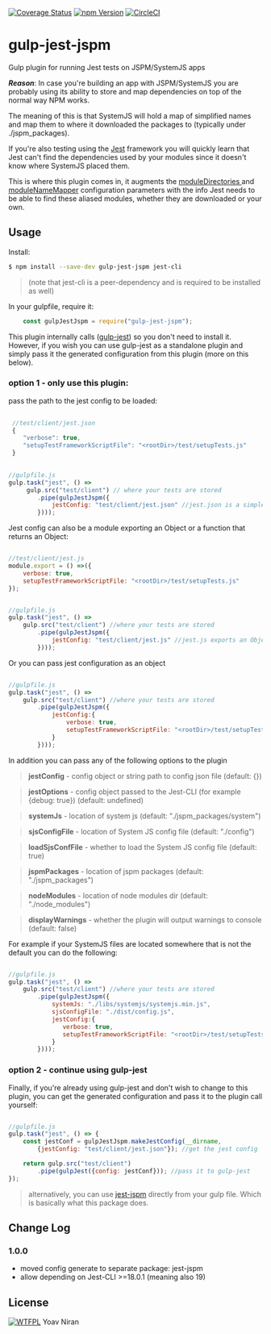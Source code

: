 [![Coverage Status](https://coveralls.io/repos/github/yoavniran/gulp-jest-jspm/badge.svg?branch=master)](https://coveralls.io/github/yoavniran/gulp-jest-jspm?branch=master)
[![npm Version](https://img.shields.io/npm/v/gulp-jest-jspm.svg)](https://www.npmjs.com/package/gulp-jest-jspm) 
[![CircleCI](https://circleci.com/gh/yoavniran/gulp-jest-jspm/tree/master.svg?style=svg)](https://circleci.com/gh/yoavniran/gulp-jest-jspm/tree/master)

# gulp-jest-jspm

Gulp plugin for running Jest tests on JSPM/SystemJS apps

**_Reason_**: In case you're building an app with JSPM/SystemJS you are probably using its ability to store and map dependencies on top of the normal way NPM works.
 
The meaning of this is that SystemJS will hold a map of simplified names and map them to where it downloaded the packages to (typically under ./jspm_packages).
  
If you're also testing using the [Jest](https://facebook.github.io/jest/) framework you will quickly learn that Jest can't find the dependencies used by your modules since it doesn't know where SystemJS placed them.

This is where this plugin comes in, it augments the [moduleDirectories ](https://facebook.github.io/jest/docs/configuration.html#moduledirectories-array-string) and [moduleNameMapper](https://facebook.github.io/jest/docs/configuration.html#modulenamemapper-object-string-string) configuration parameters with the info Jest needs to be able to find these aliased modules, whether they are downloaded or your own.
    
 
## Usage

Install: 

```bash
$ npm install --save-dev gulp-jest-jspm jest-cli
```
> (note that jest-cli is a peer-dependency and is required to be installed as well)
 
In your gulpfile, require it:

```javascript
	const gulpJestJspm = require("gulp-jest-jspm");
```

This plugin internally calls ([gulp-jest](https://www.npmjs.com/package/gulp-jest)) so you don't need to install it.
However, if you wish you can use gulp-jest as a standalone plugin and simply pass it the generated configuration from this plugin (more on this below).

### option 1 - only use this plugin:
  
pass the path to the jest config to be loaded:
```javascript
 
 //test/client/jest.json
 {    
    "verbose": true,
	"setupTestFrameworkScriptFile": "<rootDir>/test/setupTests.js"
 }
 

//gulpfile.js  
gulp.task("jest", () => 
     gulp.src("test/client") // where your tests are stored
        .pipe(gulpJestJspm({
            jestConfig: "test/client/jest.json" //jest.json is a simple JSON file
        })));
```

Jest config can also be a module exporting an Object or a function that returns an Object:

```javascript

//test/client/jest.js
module.export = () =>({   
    verbose: true,
	setupTestFrameworkScriptFile: "<rootDir>/test/setupTests.js"
});


//gulpfile.js 
gulp.task("jest", () => 
	gulp.src("test/client") //where your tests are stored
        .pipe(gulpJestJspm({
            jestConfig: "test/client/jest.js" //jest.js exports an Object or a function 
        })));
```

Or you can pass jest configuration as an object
```javascript

//gulpfile.js 
gulp.task("jest", () => 
    gulp.src("test/client") //where your tests are stored
        .pipe(gulpJestJspm({
            jestConfig:{	           
	           	verbose: true,
                setupTestFrameworkScriptFile: "<rootDir>/test/setupTests.js"
            }
        })));
```

In addition you can pass any of the following options to the plugin

> **jestConfig** - config object or string path to config json file (default: {})

> **jestOptions** - config object passed to the Jest-CLI (for example {debug: true}) (default: undefined)

> **systemJs** - location of system js (default: "./jspm_packages/system")

> **sjsConfigFile** - location of System JS config file (default: "./config")

> **loadSjsConfFile** - whether to load the System JS config file (default: true)

> **jspmPackages** - location of jspm packages (default: "./jspm_packages")

> **nodeModules** - location of node modules dir (default: "./node_modules")

> **displayWarnings** - whether the plugin will output warnings to console (default: false)

For example if your SystemJS files are located somewhere that is not the default you can do the following:
  
```javascript

//gulpfile.js  
gulp.task("jest", () => 
    gulp.src("test/client") //where your tests are stored
        .pipe(gulpJestJspm({
            systemJs: "./libs/systemjs/systemjs.min.js",
            sjsConfigFile: "./dist/config.js",
            jestConfig:{	           
	           verbose: true,
	           setupTestFrameworkScriptFile: "<rootDir>/test/setupTests.js"
            }
        })));
```

### option 2 - continue using gulp-jest

Finally, if you're already using gulp-jest and don't wish to change to this plugin, you can get the generated configuration and pass it to the plugin call yourself:

```javascript

//gulpfile.js
gulp.task("jest", () => {
	const jestConf = gulpJestJspm.makeJestConfig(__dirname,
        {jestConfig: "test/client/jest.json"}); //get the jest config

	return gulp.src("test/client")
    	.pipe(gulpJest({config: jestConf})); //pass it to gulp-jest
});
```

> alternatively, you can use [jest-jspm](https://www.npmjs.com/package/jest-jspm) directly from your gulp file. Which is basically what this package does.

## Change Log

### 1.0.0

* moved config generate to separate package: jest-jspm
* allow depending on Jest-CLI >=18.0.1 (meaning also 19)


## License

[![WTFPL](http://www.wtfpl.net/wp-content/uploads/2012/12/wtfpl-badge-1.png)](http://www.wtfpl.net/about/) Yoav Niran